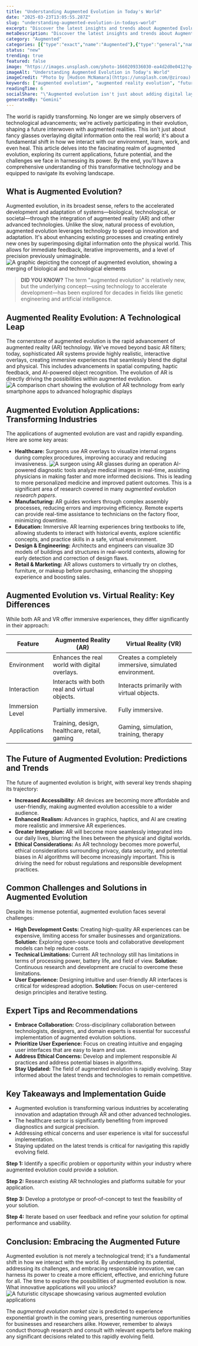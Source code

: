```yaml
---
title: "Understanding Augmented Evolution in Today's World"
date: "2025-03-23T13:05:55.287Z"
slug: "understanding-augmented-evolution-in-todays-world"
excerpt: "Discover the latest insights and trends about Augmented Evolution. This comprehensive guide covers everything you need to know about Augmented Evolution in 2025."
metaDescription: "Discover the latest insights and trends about Augmented Evolution. This comprehensive guide covers everything you need to know about Augmented Evolution in..."
category: "Augmented"
categories: [{"type":"exact","name":"Augmented"},{"type":"general","name":"Biotechnology"},{"type":"medium","name":"Genetic Engineering"},{"type":"specific","name":"Gene Editing"},{"type":"niche","name":"CRISPR-Cas9"}]
status: "new"
trending: true
featured: false
image: "https://images.unsplash.com/photo-1660209336030-ea4d2d0e0412?q=85&w=1200&fit=max&fm=webp&auto=compress"
imageAlt: "Understanding Augmented Evolution in Today's World"
imageCredit: "Photo by [Hudson McNamara](https://unsplash.com/@ziroau) on Unsplash"
keywords: ["augmented evolution", "augmented reality evolution", "future of augmented evolution", "augmented evolution applications", "augmented evolution in healthcare", "augmented evolution vs virtual reality", "buy augmented evolution software", "augmented evolution market size", "what is augmented evolution", "augmented evolution research papers"]
readingTime: 6
socialShare: "\"Augmented evolution isn't just about adding digital layers to reality; it's about fundamentally re-engineering our relationship with the world around us.\""
generatedBy: "Gemini"
---
```




The world is rapidly transforming.  No longer are we simply observers of technological advancements; we're actively participating in their evolution, shaping a future interwoven with augmented realities.  This isn't just about fancy glasses overlaying digital information onto the real world; it's about a fundamental shift in how we interact with our environment, learn, work, and even heal.  This article delves into the fascinating realm of augmented evolution, exploring its current applications, future potential, and the challenges we face in harnessing its power.  By the end, you'll have a comprehensive understanding of this transformative technology and be equipped to navigate its evolving landscape.

## What is Augmented Evolution?

Augmented evolution, in its broadest sense, refers to the accelerated development and adaptation of systems—biological, technological, or societal—through the integration of augmented reality (AR) and other advanced technologies.  Unlike the slow, natural process of evolution, augmented evolution leverages technology to speed up innovation and adaptation. It's about enhancing existing processes and creating entirely new ones by superimposing digital information onto the physical world.  This allows for immediate feedback, iterative improvements, and a level of precision previously unimaginable. ![A graphic depicting the concept of augmented evolution, showing a merging of biological and technological elements](https://images.unsplash.com/photo-1624620178246-011ab2e9f0f3?q=85&w=1200&fit=max&fm=webp&auto=compress)

> **DID YOU KNOW?** The term "augmented evolution" is relatively new, but the underlying concept—using technology to accelerate development—has been explored for decades in fields like genetic engineering and artificial intelligence.

## Augmented Reality Evolution: A Technological Leap

The cornerstone of augmented evolution is the rapid advancement of augmented reality (AR) technology.  We've moved beyond basic AR filters; today, sophisticated AR systems provide highly realistic, interactive overlays, creating immersive experiences that seamlessly blend the digital and physical. This includes advancements in spatial computing,  haptic feedback, and AI-powered object recognition. The evolution of AR is directly driving the possibilities within augmented evolution.  ![A comparison chart showing the evolution of AR technology from early smartphone apps to advanced holographic displays](https://images.unsplash.com/photo-1711024106249-414f72740f16?q=85&w=1200&fit=max&fm=webp&auto=compress)

## Augmented Evolution Applications: Transforming Industries

The applications of augmented evolution are vast and rapidly expanding.  Here are some key areas:

* **Healthcare:** Surgeons use AR overlays to visualize internal organs during complex procedures, improving accuracy and reducing invasiveness.  ![A surgeon using AR glasses during an operation](https://images.unsplash.com/photo-1638241211470-13ca212f0461?q=85&w=1200&fit=max&fm=webp&auto=compress)  AI-powered diagnostic tools analyze medical images in real-time, assisting physicians in making faster and more informed decisions.  This is leading to more personalized medicine and improved patient outcomes.  This is a significant area of research covered in many *augmented evolution research papers*.
* **Manufacturing:** AR guides workers through complex assembly processes, reducing errors and improving efficiency.  Remote experts can provide real-time assistance to technicians on the factory floor, minimizing downtime.
* **Education:** Immersive AR learning experiences bring textbooks to life, allowing students to interact with historical events, explore scientific concepts, and practice skills in a safe, virtual environment.
* **Design & Engineering:** Architects and engineers can visualize 3D models of buildings and structures in real-world contexts, allowing for early detection and correction of design flaws.
* **Retail & Marketing:** AR allows customers to virtually try on clothes, furniture, or makeup before purchasing, enhancing the shopping experience and boosting sales.

## Augmented Evolution vs. Virtual Reality: Key Differences

While both AR and VR offer immersive experiences, they differ significantly in their approach:

| Feature          | Augmented Reality (AR)                               | Virtual Reality (VR)                                   |
|-----------------|-------------------------------------------------------|--------------------------------------------------------|
| Environment      | Enhances the real world with digital overlays.        | Creates a completely immersive, simulated environment. |
| Interaction      | Interacts with both real and virtual objects.         | Interacts primarily with virtual objects.                |
| Immersion Level  | Partially immersive.                                | Fully immersive.                                     |
| Applications     | Training, design, healthcare, retail, gaming           | Gaming, simulation, training, therapy                  |

## The Future of Augmented Evolution: Predictions and Trends

The future of augmented evolution is bright, with several key trends shaping its trajectory:

* **Increased Accessibility:** AR devices are becoming more affordable and user-friendly, making augmented evolution accessible to a wider audience.
* **Enhanced Realism:** Advances in graphics, haptics, and AI are creating more realistic and immersive AR experiences.
* **Greater Integration:** AR will become more seamlessly integrated into our daily lives, blurring the lines between the physical and digital worlds.
* **Ethical Considerations:** As AR technology becomes more powerful, ethical considerations surrounding privacy, data security, and potential biases in AI algorithms will become increasingly important.  This is driving the need for robust regulations and responsible development practices.

## Common Challenges and Solutions in Augmented Evolution

Despite its immense potential, augmented evolution faces several challenges:

* **High Development Costs:** Creating high-quality AR experiences can be expensive, limiting access for smaller businesses and organizations.  **Solution:** Exploring open-source tools and collaborative development models can help reduce costs.
* **Technical Limitations:** Current AR technology still has limitations in terms of processing power, battery life, and field of view.  **Solution:** Continuous research and development are crucial to overcome these limitations.
* **User Experience:** Designing intuitive and user-friendly AR interfaces is critical for widespread adoption.  **Solution:** Focus on user-centered design principles and iterative testing.

## Expert Tips and Recommendations

* **Embrace Collaboration:**  Cross-disciplinary collaboration between technologists, designers, and domain experts is essential for successful implementation of augmented evolution solutions.
* **Prioritize User Experience:**  Focus on creating intuitive and engaging user interfaces that are easy to learn and use.
* **Address Ethical Concerns:**  Develop and implement responsible AI practices and address potential biases in algorithms.
* **Stay Updated:** The field of augmented evolution is rapidly evolving. Stay informed about the latest trends and technologies to remain competitive.

## Key Takeaways and Implementation Guide

* Augmented evolution is transforming various industries by accelerating innovation and adaptation through AR and other advanced technologies.
* The healthcare sector is significantly benefiting from improved diagnostics and surgical precision.
* Addressing ethical concerns and user experience is vital for successful implementation.
* Staying updated on the latest trends is critical for navigating this rapidly evolving field.

**Step 1:** Identify a specific problem or opportunity within your industry where augmented evolution could provide a solution.

**Step 2:** Research existing AR technologies and platforms suitable for your application.

**Step 3:** Develop a prototype or proof-of-concept to test the feasibility of your solution.

**Step 4:**  Iterate based on user feedback and refine your solution for optimal performance and usability.

## Conclusion: Embracing the Augmented Future

Augmented evolution is not merely a technological trend; it's a fundamental shift in how we interact with the world.  By understanding its potential, addressing its challenges, and embracing responsible innovation, we can harness its power to create a more efficient, effective, and enriching future for all.  The time to explore the possibilities of augmented evolution is now.  What innovative applications will you unlock?  ![A futuristic cityscape showcasing various augmented evolution applications](https://images.unsplash.com/photo-1660209336030-ea4d2d0e0412?q=85&w=1200&fit=max&fm=webp&auto=compress)

The *augmented evolution market size* is predicted to experience exponential growth in the coming years, presenting numerous opportunities for businesses and researchers alike.  However, remember to always conduct thorough research and consult with relevant experts before making any significant decisions related to this rapidly evolving field.
